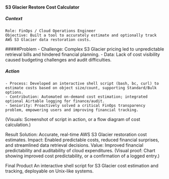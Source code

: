 #### S3 Glacier Restore Cost Calculator

##### Context
    Role: FinOps / Cloud Operations Engineer
    Objective: Built a tool to accurately estimate and optionally track AWS S3 Glacier data restoration costs.

#####Problem
    - Challenge: Complex S3 Glacier pricing led to unpredictable retrieval bills and hindered financial planning.
    - Data: Lack of cost visibility caused budgeting challenges and audit difficulties.

##### Action
    - Process: Developed an interactive shell script (bash, bc, curl) to estimate costs based on object size/count, supporting Standard/Bulk options.
    - Contribution: Automated on-demand cost estimation; integrated optional Airtable logging for finance/audit.
    - Seniority: Proactively solved a critical FinOps transparency problem, empowering users and improving financial tracking.
(Visuals: Screenshot of script in action, or a flow diagram of cost calculation.)

Result
Solution: Accurate, real-time AWS S3 Glacier restoration cost estimates.
Impact: Enabled predictable costs, reduced financial surprises, and streamlined data retrieval decisions.
Value: Improved financial predictability and auditability of cloud expenditures.
(Visual proof: Chart showing improved cost predictability, or a confirmation of a logged entry.)

Final Product
An interactive shell script for S3 Glacier cost estimation and tracking, deployable on Unix-like systems.

